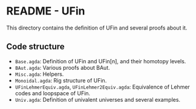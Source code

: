 # README - UFin

This directory contains the definition of UFin and several proofs about it.

## Code structure

  - `Base.agda`: Definition of UFin and UFin[n], and their homotopy levels.
  - `BAut.agda`: Various proofs about BAut.
  - `Misc.agda`: Helpers.
  - `Monoidal.agda`: Rig structure of UFin.
  - `UFinLehmerEquiv.agda`, `UFinLehmer2Equiv.agda`: Equivalence of Lehmer codes and loopspace of UFin.
  - `Univ.agda`: Definition of univalent universes and several examples.